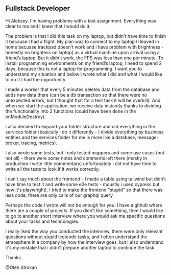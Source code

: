 ## Fullstack Developer

Hi Aleksey.
I'm having problems with a test assignment. Everything was clear to me and I knew that I would do it.

The problem is that I did this task on my laptop, but didn’t have time to finish it because I had a flight. My plan was to connect to my laptop (I leaved in home becuase trackpad doesn't work and i have problem with brightness - honestly no brightess on laptop) as a virtual machine upon arrival using a friend’s laptop. But it didn't work, the FPS was less than one per minute. To install programming environments on my friend’s laptop, I need to spend 2 days, because this is not a laptop for programming. I want you to understand my situation and below I wrote what I did and what I would like to do if I had the opportunity.

I made a worker that every 5 minutes deletes data from the database and adds new data there (can be a db transaction so that there were no unexpected errors, but I thought that for a test task it will be overkill). And when we start the application, we receive data instantly thanks to dividing the functionality into 2 functions (could have been done in the onModuleDestroy).

I also decided to expand your folder structure and did everything in the services folder (basically I do it differently - I divide everything by business entities and the services folder for me is more like a database, message-broker, tracing, metrics).

I also wrote some tests, but I only tested mappers and some use cases (but not all) - there were some notes and comments left there (mostly in production I write little commentary) unfortunately I did not have time to write all the tests to look if it works correctly.

I can’t say much about the frontend - I made a table using tailwind but didn’t have time to test it and write some e2e tests - moustly i used cypress but now it's playwright). I tried to make the frontend "stupid" so that there was less code, there are only calls of our graphql query

Perhaps the code I wrote will not be enough for you. I have a github where there are a couple of projects. If you didn’t like something, then I would like to go to another short interview where you would ask me specific questions about your tasks and technologies.

I really liked the way you conducted the interview, there were only relevant questions without stupid leetcode tasks, and I often understand the atmosphere in a company by how the interview goes, but I also understand it's my mistake that i didn't prepare another laptop to continue the task

Thanks

@Oleh Strokan